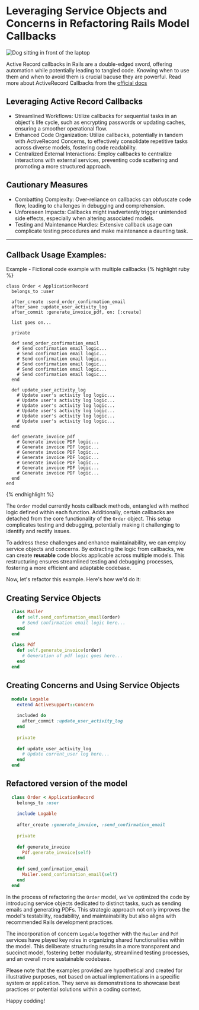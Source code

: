 # Leveraging Service Objects and Concerns in Refactoring Rails Model Callbacks

![Dog sitting in front of the laptop](https://dev-to-uploads.s3.amazonaws.com/uploads/articles/odyf6uug65jkfxmfo54f.gif)

Active Record callbacks in Rails are a double-edged sword, offering automation while potentially leading to tangled code. Knowing when to use them and when to avoid them is crucial bacuse they are powerful. Read more about ActiveRecord Callbacks from the [official docs](https://edgeguides.rubyonrails.org/active_record_callbacks.html)

## Leveraging Active Record Callbacks
* Streamlined Workflows: Utilize callbacks for sequential tasks in an object's life cycle, such as encrypting passwords or updating caches, ensuring a smoother operational flow.
* Enhanced Code Organization: Utilize callbacks, potentially in tandem with ActiveRecord Concerns, to effectively consolidate repetitive tasks across diverse models, fostering code readability.
* Centralized External Interactions: Employ callbacks to centralize interactions with external services, preventing code scattering and promoting a more structured approach.

## Cautionary Measures
* Combatting Complexity: Over-reliance on callbacks can obfuscate code flow, leading to challenges in debugging and comprehension.
* Unforeseen Impacts: Callbacks might inadvertently trigger unintended side effects, especially when altering associated models.
* Testing and Maintenance Hurdles: Extensive callback usage can complicate testing procedures and make maintenance a daunting task.

---

## Callback Usage Examples:

Example - Fictional code example with multiple callbacks
{% highlight ruby %}
```
class Order < ApplicationRecord
  belongs_to :user

  after_create :send_order_confirmation_email
  after_save :update_user_activity_log
  after_commit :generate_invoice_pdf, on: [:create]

  list goes on...
  
  private
  
  def send_order_confirmation_email
    # Send confirmation email logic...
    # Send confirmation email logic...
    # Send confirmation email logic...
    # Send confirmation email logic...
    # Send confirmation email logic...
    # Send confirmation email logic...
  end
  
  def update_user_activity_log
    # Update user's activity log logic...
    # Update user's activity log logic...
    # Update user's activity log logic...
    # Update user's activity log logic...
    # Update user's activity log logic...
    # Update user's activity log logic...
  end
  
  def generate_invoice_pdf
    # Generate invoice PDF logic...
    # Generate invoice PDF logic...
    # Generate invoice PDF logic...
    # Generate invoice PDF logic...
    # Generate invoice PDF logic...
    # Generate invoice PDF logic...
    # Generate invoice PDF logic...
  end
end
```
{% endhighlight %}

The `Order` model currently hosts callback methods, entangled with method logic defined within each function. Additionally, certain callbacks are detached from the core functionality of the `Order` object. This setup complicates testing and debugging, potentially making it challenging to identify and rectify issues.

To address these challenges and enhance maintainability, we can employ service objects and concerns. By extracting the logic from callbacks, we can create **reusable** code blocks applicable across multiple models. This restructuring ensures streamlined testing and debugging processes, fostering a more efficient and adaptable codebase.

Now, let's refactor this example. Here's how we'd do it: 

## Creating Service Objects

```ruby
  class Mailer
    def self.send_confirmation_email(order)
      # Send confirmation email logic here...
    end
  end
  
  class Pdf
    def self.generate_invoice(order)
      # Generation of pdf logic goes here...
    end
  end
```

## Creating Concerns and Using Service Objects

```ruby
  module Logable
    extend ActiveSupport::Concern
  
    included do
      after_commit :update_user_activity_log
    end
  
    private
  
    def update_user_activity_log
      # Update current_user log here...
    end
  end
```

## Refactored version of the model

```ruby
  class Order < ApplicationRecord
    belongs_to :user
  
    include Logable
  
    after_create :generate_invoice, :send_confirmation_email
  
    private
  
    def generate_invoice
      Pdf.generate_invoice(self)
    end
  
    def send_confirmation_email
      Mailer.send_confirmation_email(self)
    end
  end
```

In the process of refactoring the `Order` model, we've optimized the code by introducing service objects dedicated to distinct tasks, such as sending emails and generating PDFs. This strategic approach not only improves the model's testability, readability, and maintainability but also aligns with recommended Rails development practices.

The incorporation of concern `Logable` together with the `Mailer` and `Pdf` services have played key roles in organizing shared functionalities within the model. This deliberate structuring results in a more transparent and succinct model, fostering better modularity, streamlined testing processes, and an overall more sustainable codebase.

Please note that the examples provided are hypothetical and created for illustrative purposes, not based on actual implementations in a specific system or application. They serve as demonstrations to showcase best practices or potential solutions within a coding context.

Happy codding!
